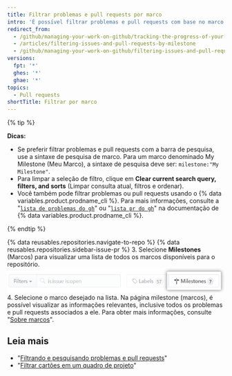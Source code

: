 ```yaml
---
title: Filtrar problemas e pull requests por marco
intro: 'É possível filtrar problemas e pull requests com base no marco a que estão associados. Após [associar um problema ou pull request a um marco](/articles/associating-milestones-with-issues-and-pull-requests), é possível encontrar itens com base em seus marcos. Você pode priorizar problemas e pull requests dentro dos marcos.'
redirect_from:
  - /github/managing-your-work-on-github/tracking-the-progress-of-your-work-with-milestones/filtering-issues-and-pull-requests-by-milestone
  - /articles/filtering-issues-and-pull-requests-by-milestone
  - /github/managing-your-work-on-github/filtering-issues-and-pull-requests-by-milestone
versions:
  fpt: '*'
  ghes: '*'
  ghae: '*'
topics:
  - Pull requests
shortTitle: Filtrar por marco
---
```


{% tip %}

**Dicas:**

- Se preferir filtrar problemas e pull requests com a barra de pesquisa, use a sintaxe de pesquisa de marco. Para um marco denominado My Milestone (Meu Marco), a sintaxe de pesquisa deve ser: `milestone:"My Milestone"`.
- Para limpar a seleção de filtro, clique em **Clear current search query, filters, and sorts** (Limpar consulta atual, filtros e ordenar).
-  Você também pode filtrar problemas ou pull requests usando o {% data variables.product.prodname_cli %}. Para mais informações, consulte a "[`lista de problemas do gh`](https://cli.github.com/manual/gh_issue_list)" ou "[`lista pr do gh`](https://cli.github.com/manual/gh_pr_list)" na documentação de {% data variables.product.prodname_cli %}.

{% endtip %}

{% data reusables.repositories.navigate-to-repo %}
{% data reusables.repositories.sidebar-issue-pr %}
3. Selecione **Milestones** (Marcos) para visualizar uma lista de todos os marcos disponíveis para o repositório. ![Botão Milestones (Marcos)](/assets/images/help/issues/issues_milestone_button.png)
4. Selecione o marco desejado na lista. Na página milestone (marcos), é possível visualizar as informações relevantes, inclusive todos os problemas e pull requests associados a ele. Para obter mais informações, consulte "[Sobre marcos](/articles/about-milestones)".

## Leia mais

- "[Filtrando e pesquisando problemas e pull requests](/issues/tracking-your-work-with-issues/filtering-and-searching-issues-and-pull-requests)"
- "[Filtrar cartões em um quadro de projeto](/articles/filtering-cards-on-a-project-board)"
